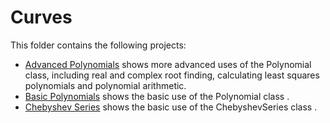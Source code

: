 # Curves

This folder contains the following projects:
- [Advanced Polynomials](advanced-polynomials/) shows more advanced uses of the Polynomial class, including real and complex root finding, calculating least squares polynomials and polynomial arithmetic.
- [Basic Polynomials](basic-polynomials/) shows the basic use of the Polynomial class .
- [Chebyshev Series](chebyshev-expansions/) shows the basic use of the ChebyshevSeries class .
